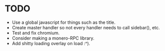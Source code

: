 # TODO

* Use a global javascript for things such as the title.
* Create master handler so not every handler needs to call sidebar(), etc.
* Test and fix chromium.
* Consider making a monero-RPC library.
* Add shitty loading overlay on load :^).
